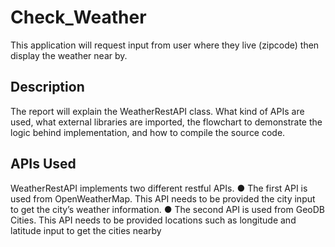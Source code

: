 # Check_Weather
This application will request input from user where they live (zipcode) then display the weather near by.

## Description
  The report will explain the WeatherRestAPI class. What kind of APIs are used,
  what external libraries are imported, the flowchart to demonstrate the logic behind
  implementation, and how to compile the source code.
## APIs Used
  WeatherRestAPI implements two different restful APIs.
  ● The first API is used from OpenWeatherMap. This API needs to be provided the
  city input to get the city’s weather information.
  ● The second API is used from GeoDB Cities. This API needs to be provided
  locations such as longitude and latitude input to get the cities nearby
